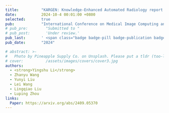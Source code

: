 ```yaml
---
title:          "KARGEN: Knowledge-Enhanced Automated Radiology report generation using large language models"
date:           2024-10-4 00:01:00 +0800
selected:       true
pub:            "International Conference on Medical Image Computing and Computer-Assisted Intervention (MICCAI)"
# pub_pre:        "Submitted to "
# pub_post:       'Under review.'
pub_last:       ' <span class="badge badge-pill badge-publication badge-success">Early Accept</span>'
pub_date:       "2024"

# abstract: >-
#   Photo by Pineapple Supply Co. on Unsplash. Please put a tldr (too-long-didnt-read, 1~2 sentences) of your publication here. It is not recommended to put the actual abstract here because it is usually too long to fit in. $\LaTeX$ is supported. $a=b+c$.
# cover:          /assets/images/covers/cover3.jpg
authors:
  - <strong>Yingshu Li</strong>
  - Zhanyu Wang
  - Yunyi Liu
  - Lei Wang
  - Lingqiao Liu
  - Luping Zhou
links:
  Paper: https://arxiv.org/abs/2409.05370
---
```

